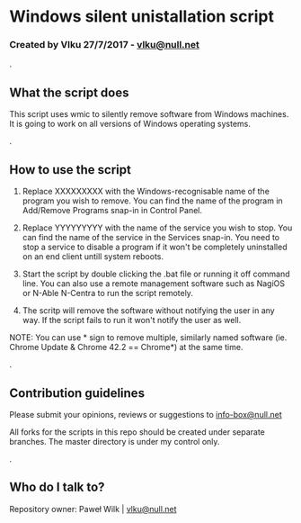 # Windows silent unistallation script #
### Created by Vlku 27/7/2017 - vlku@null.net ###

.

## What the script does ##

This script uses wmic to silently remove software from Windows machines. It is going to work on all versions of Windows operating systems.

.

## How to use the script ##

1. Replace XXXXXXXXX with the Windows-recognisable name of the program you wish to remove. You can find the name of the program in Add/Remove Programs snap-in in Control Panel.

2. Replace YYYYYYYYY with the name of the service you wish to stop. You can find the name of the service in the Services snap-in. You need to stop a service to disable a program if it won't be completely uninstalled on an end client untill system reboots.

3. Start the script by double clicking the .bat file or running it off command line. You can also use a remote management software such as NagiOS or N-Able N-Centra to run the script remotely.
 
4. The scritp will remove the software without notifying the user in any way. If the script fails to run it won't notify the user as well.

NOTE: You can use * sign to remove multiple, similarly named software (ie. Chrome Update & Chrome 42.2 == Chrome*) at the same time.

.

## Contribution guidelines ##

Please submit your opinions, reviews or suggestions to info-box@null.net

All forks for the scripts in this repo should be created under separate branches. The master directory is under my control only.

.

## Who do I talk to? ##

Repository owner: Paweł Wilk | vlku@null.net
